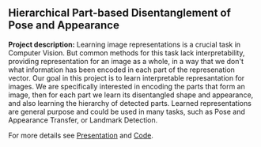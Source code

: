 ## Hierarchical Part-based Disentanglement of Pose and Appearance

**Project description:** Learning image representations is a crucial task in Computer Vision. But common methods for this task lack interpretability, providing representation for an image as a whole, in a way that we don't what information has been encoded in each part of the represenation vector. Our goal in this project is to learn interpretable represantation for images. We are specifically interested in encoding the parts that form an image, then for each part we learn its disentangled shape and appearance, and also learning the hierarchy of detected parts. Learned representations are general purpose and could be used in many tasks, such as Pose and Appearance Transfer, or Landmark Detection. 

For more details see [Presentation](/pdf/disentangle.pdf) and [Code](https://github.com/fjavadi/Pose-and-Appearance-Disentanglement).
